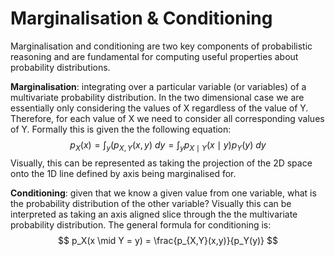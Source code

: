 # Marginalisation & Conditioning

Marginalisation and conditioning are two key components of probabilistic reasoning and are fundamental for computing useful properties about probability distributions.

**Marginalisation**: integrating over a particular variable (or variables) of a multivariate probability distribution. In the two dimensional case we are essentially only considering the values of X regardless of the value of Y. Therefore, for each value of X we need to consider all corresponding values of Y. Formally this is given the the following equation:
$$
p_X(x) = \int_y(p_{X,Y}(x,y)\ dy = \int_y  p_{X \mid Y}(x \mid y)p_Y(y)\ dy
$$
Visually, this can be represented as taking the projection of the 2D space onto the 1D line defined by axis being marginalised for. 

**Conditioning**: given that we know a given value from one variable, what is the probability distribution of the other variable? Visually this can be interpreted as taking an axis aligned slice through the the multivariate probability distribution. The general formula for conditioning is:
$$
p_X(x \mid Y = y) = \frac{p_{X,Y}(x,y)}{p_Y(y)}
$$


